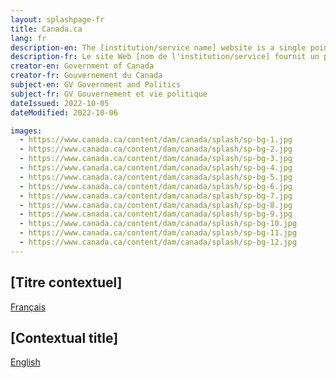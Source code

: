 ```yaml
---
layout: splashpage-fr
title: Canada.ca
lang: fr
description-en: The [institution/service name] website is a single point of access [contextual description].
description-fr: Le site Web [nom de l'institution/service] fournit un point d'accès complet à [description contextuelle].
creator-en: Government of Canada
creator-fr: Gouvernement du Canada
subject-en: GV Government and Politics
subject-fr: GV Gouvernement et vie politique
dateIssued: 2022-10-05
dateModified: 2022-10-06

images:
  - https://www.canada.ca/content/dam/canada/splash/sp-bg-1.jpg
  - https://www.canada.ca/content/dam/canada/splash/sp-bg-2.jpg
  - https://www.canada.ca/content/dam/canada/splash/sp-bg-3.jpg
  - https://www.canada.ca/content/dam/canada/splash/sp-bg-4.jpg
  - https://www.canada.ca/content/dam/canada/splash/sp-bg-5.jpg
  - https://www.canada.ca/content/dam/canada/splash/sp-bg-6.jpg
  - https://www.canada.ca/content/dam/canada/splash/sp-bg-7.jpg
  - https://www.canada.ca/content/dam/canada/splash/sp-bg-8.jpg
  - https://www.canada.ca/content/dam/canada/splash/sp-bg-9.jpg
  - https://www.canada.ca/content/dam/canada/splash/sp-bg-10.jpg
  - https://www.canada.ca/content/dam/canada/splash/sp-bg-11.jpg
  - https://www.canada.ca/content/dam/canada/splash/sp-bg-12.jpg
---
```

<div class="row wb-eqht-grd">
	<section class="col-sm-6 text-sm-right">
		<h2 class="hght-inhrt h4">[Titre contextuel]</h2>
		<p><a href="../home/home-fr.html" class="btn btn-primary">Français</a></p>
	</section>
	<section class="col-sm-6" lang="en">
		<h2 class="hght-inhrt h4">[Contextual title]</h2>
		<p><a href="../home/home-en.html " class="btn btn-primary">English</a></p>
	</section>
</div>
